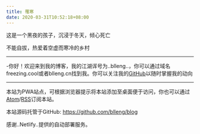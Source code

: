 ```yaml
---
title: 罹寒 
date: 2020-03-31T10:52:18+08:00
---
```


这是一个黑夜的孩子，沉浸于冬天，倾心死亡<br>

不能自拔，热爱着空虚而寒冷的乡村

---

-你好！欢迎来到我的博客，我的江湖诨号为..blleng..，你可以通过域名freezing.cool或者blleng.cn找到我。你可以关注我的[GitHub](https://github.com/blleng)以随时掌握我的动向

---

本站为PWA站点，可根据浏览器提示将本站添加至桌面便于访问，你也可以通过[Atom](https://freezing.cool/atom.xml)/[RSS](https://freezing.cool/rss.xml)订阅本站。

本站源码托管于GitHub: https://github.com/blleng/blog

感谢..Netlify..提供的自动部署服务。
